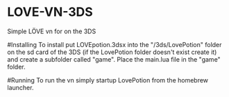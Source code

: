 # LOVE-VN-3DS
 Simple LÖVE vn for on the 3DS

#Installing
To install put LOVEpotion.3dsx into the "/3ds/LovePotion" folder on the sd card of the 3DS (if the LovePotion folder doesn't exist create it) and create a subfolder called "game". Place the main.lua file in the "game" folder.

#Running
To run the vn simply startup LovePotion from the homebrew launcher.
